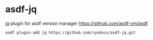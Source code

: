 # asdf-jq
[jq](http://stedolan.github.io/jq/) plugin for asdf version manager https://github.com/asdf-vm/asdf

```
asdf plugin-add jq https://github.com/ryodocx/asdf-jq.git
```
